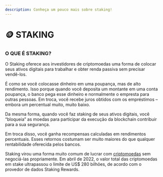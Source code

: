 ```yaml
---
description: Conheça um pouco mais sobre staking!
---
```


# 🪙 STAKING

### O QUE É STAKING?

O Staking oferece aos investidores de criptomoedas uma forma de colocar seus ativos digitais para trabalhar e obter renda passiva sem precisar vendê-los.

É como se você colocasse dinheiro em uma poupança, mas de alto rendimento. Isso porque quando você deposita um montante em uma conta poupança, o banco pega esse dinheiro e normalmente o empresta para outras pessoas. Em troca, você recebe juros obtidos com os empréstimos – embora um percentual muito, muito baixo.

Da mesma forma, quando você faz staking de seus ativos digitais, você “bloqueia” as moedas para participar da execução da blockchain contribuir para a sua segurança.

Em troca disso, você ganha recompensas calculadas em rendimentos percentuais. Esses retornos costumam ser muito maiores do que qualquer rentabilidade oferecida pelos bancos.

Staking virou uma forma muito comum de lucrar com [criptomoedas](https://www.infomoney.com.br/guias/criptomoedas/) sem negociá-las propriamente. Em abril de 2022, o valor total das criptomoedas em stake ultrapassou o limite de US$ 280 bilhões, de acordo com o provedor de dados Staking Rewards.
